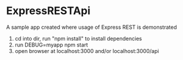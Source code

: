 # ExpressRESTApi
A sample app created where usage of Express REST is demonstrated

1. cd into dir, run "npm install" to install dependencies
2. run DEBUG=myapp npm start
3. open browser at localhost:3000 and/or localhost:3000/api
